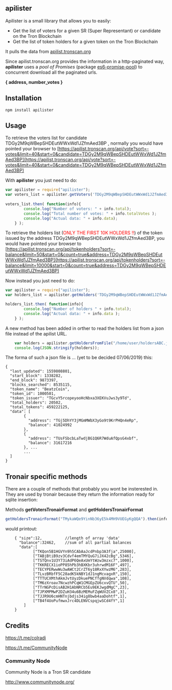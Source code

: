## apilister
Apilister is a small library that allows you to easily:
- Get the list of voters for a given SR (Super Representant) or candidate on the Tron Blockchain
- Get the list of token holders for a given token on the Tron Blockchain

It pulls the data from [apilist.tronscan.org](https://apilist.tronscan.org/)

Since apilist.tronscan.org provides the information in a http-paginated way, **apilister** uses a _pool of Promises_ (package [es6-promise-pool](https://www.npmjs.com/package/es6-promise-pool)) to concurrent download all the paginated urls.
 
**{ address, number_votes }**
## Installation
`npm install apilister`

## Usage

To retrieve the voters list for candidate TDGy2M9qWBepSHDEutWWxWd1JZfmAed3BP , normally you would have pointed your browser to [https://apilist.tronscan.org/api/vote?sort=-votes&limit=40&start=0&candidate=TDGy2M9qWBepSHDEutWWxWd1JZfmAed3BP](https://apilist.tronscan.org/api/vote?sort=-votes&limit=40&start=0&candidate=TDGy2M9qWBepSHDEutWWxWd1JZfmAed3BP)

With **apilister** you just need to do:
```javascript
var apilister = require("apilister");
var voters_list = apilister.getVoters('TDGy2M9qWBepSHDEutWWxWd1JZfmAed3BP'); 
	
voters_list.then( function(info){ 
		console.log("Number of voters: " + info.total);
		console.log("Total number of votes: " + info.totalVotes );
		console.log("Actual data: " + info.data);
	} );
```
To retrieve the holders list (<font color="red">ONLY THE FIRST 10K HOLDERS !!</font>) of the token issued by the address TDGy2M9qWBepSHDEutWWxWd1JZfmAed3BP, you would have pointed your browser to [https://apilist.tronscan.org/api/tokenholders?sort=-balance&limit=50&start=0&count=true&address=TDGy2M9qWBepSHDEutWWxWd1JZfmAed3BP](https://apilist.tronscan.org/api/tokenholders?sort=-balance&limit=10000&start=0&count=true&address=TDGy2M9qWBepSHDEutWWxWd1JZfmAed3BP)

Now instead you just need to do:
```javascript
var apilister = require("apilister");
var holders_list = apilister.getHolders('TDGy2M9qWBepSHDEutWWxWd1JZfmAed3BP'); 

holders_list.then( function(info){ 
		console.log("Number of holders " + info.total);
		console.log("Actual data: " + info.data );
	} );
```
A new method has been added in orther to read the holders list from a json file instead of the apilist URL.
```javascript
	var holders = apilister.getHoldersFromFile("/home/user/holdersABC.json");
	console.log(JSON.stringify(holders));
```
The forma of such a json file is ... (yet to be decided 07/06/2019) this:
```
{
  "last_updated": 1559808801,
  "start_block": 1338282,
  "end_block": 9873397,
  "blocks_searched": 8535115,
  "token_name": "BeatzCoin",
  "token_id": 1000501,
  "token_issuer": "TGcvY5rcopeyooHcNbxa3XEKVuJws3y9Td",
  "total_holders": 20502,
  "total_tokens": 459222125,
  "data": [ 
        {
          "address": "TGj5DhYY3jMGmMWbX3yGo9t9KrPHQn4eRp",
          "balance": 41024992
        },
        {
          "address": "TUsFSbcbLaTwdjBG1Q6R7WduAfQpsG4xbf",
          "balance": 31617216
        }, ...
		...
  ]
}
```


## Tronair specific methods
There are a couple of methods that probably you wont be insterested in. They are used by tronair because they return the 
information ready for sqlite insertion:

Methods **getVotersTronairFormat** and **getHoldersTronairFormat**
```javascript
getHoldersTronairFormat("TMykaWQe9YinNb36yE5k4MH9VUEGyKgQQA").then(info => { console.log(JSON.stringify(info);  });
```

would printout:

```
	{ "size":12,          //length of array 'data'
	  "balance":32462,    //sum of all partial balances
	  "data":[
			["TKQon5B1HGVYn9h5CAbAaJcdPnbp3A3fja",25000],
			["TABjBtiB9zv3Cdvf4emTMYQuG7iJX42cBg",5346],
			["TSTQnv1U3Y73iAdP6QeAxUmYtWzw3mzxc7",1000],
			["TKKRECX1ioPP85hPb3hBXKbr3uhrwdM16F",497],
			["TECYPERwwWu3wAWCt2CrZT6y18RxXYwzM6",283],
			["TLvzBRbfF5C28adK5kNBY1dJ1ngMcvagxR",150],
			["TTTUCXMthAkmJvtUyzDkuePNCffgNVdqwa",108],
			["TM6zXroav7NcwzhPCqW1CMGEpZU6cxvQTU",50],
			["TTrNGPcDisAB2H1AbNRCb5Eu9EKJwgdMgC",23],
			["TJPXMPMwP2DZuH34u6BzMEMuFZqWUVZCx8",3],
			["TJJR9U6cmHNTnjbdjs34ig8bwb4aaDohtf",1],
			["TB4f4UoPufmwxJrc4DLENVCspqjwSCd4fY",1]
		]
	}
```

## Credits
https://t.me/colradi

https://t.me/CommunityNode


### Community Node
Community Node is a Tron SR candidate 

http://www.communitynode.org/
